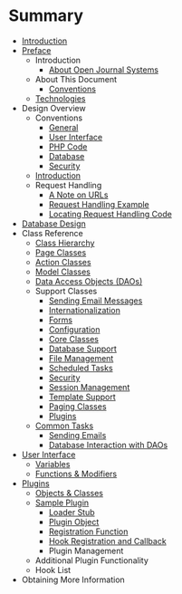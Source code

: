 # Summary

* [Introduction](README.md)
* [Preface](preface.md)
   * Introduction
       * [About Open Journal Systems](about_open_journal_systems.md)
   * About This Document
       * [Conventions](conventions.md)
   * [Technologies](technologies.md)
* Design Overview
   * Conventions
       * [General](general.md)
       * [User Interface](user_interface.md)
       * [PHP Code](php_code.md)
       * [Database](database.md)
       * [Security](security.md)
   * [Introduction](2_introduction.md)
   * Request Handling
       * [A Note on URLs](a_note_on_urls.md)
       * [Request Handling Example](request_handling_example.md)
       * [Locating Request Handling Code](locating_request_handling_code.md)
* [Database Design](database_design.md)
* Class Reference
   * [Class Hierarchy](class_hierarchy.md)
   * [Page Classes](page_classes.md)
   * [Action Classes](action_classes.md)
   * [Model Classes](model_classes.md)
   * [Data Access Objects (DAOs)](data_access_objects_daos.md)
   * Support Classes
       * [Sending Email Messages](sending_email_messages.md)
       * [Internationalization](internationalization.md)
       * [Forms](forms.md)
       * [Configuration](configuration.md)
       * [Core Classes](core_classes.md)
       * [Database Support](database_support.md)
       * [File Management](file_management.md)
       * [Scheduled Tasks](scheduled_tasks.md)
       * [Security](security2.md)
       * [Session Management](session_management.md)
       * [Template Support](template_support.md)
       * [Paging Classes](paging_classes.md)
       * [Plugins](plugins.md)
   * [Common Tasks](common_tasks.md)
       * [Sending Emails](sending_emails.md)
       * [Database Interaction with DAOs](database_interaction_with_daos.md)
* [User Interface](user_interface2.md)
   * [Variables](variables.md)
   * [Functions & Modifiers](functions_and_modifiers.md)
* [Plugins](plugins2.md)
   * [Objects & Classes](objects_and_classes.md)
   * [Sample Plugin](sample_plugin.md)
       * [Loader Stub](loader_stub.md)
       * [Plugin Object](plugin_object.md)
       * [Registration Function](registration_function.md)
       * [Hook Registration and Callback](hook_registration_and_callback.md)
       * Plugin Management
   * Additional Plugin Functionality
   * Hook List
* Obtaining More Information

